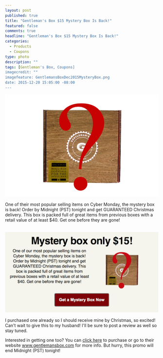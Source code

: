 ```yaml
---
layout: post
published: true
title: "Gentleman's Box $15 Mystery Box Is Back!"
featured: false
comments: true
headline: "Gentleman's Box $15 Mystery Box Is Back!"
categories: 
  - Products
  - Coupons
type: photo
description: ""
tags: [Gentleman's Box, Coupons]
imagecredit: ""
imagefeature: GentlemansBoxDec2015MysteryBox.png
date: 2015-12-20 15:05:00 -08:00
---
```


<center><a href="http://mbsy.co/d7GnS" target="_blank">
<img src="/images/GentlemansBoxDec2015MysteryBox.png" border="0" style="border:none;max-width:100%;" alt="Gentleman's Box Mystery Box!" />
</a></center>

<p>One of their most popular selling items on Cyber Monday, the mystery box is back! Order by Midnight (PST) tonight and get GUARANTEED Christmas delivery. This box is packed full of great items from previous boxes with a retail value of at least $40. Get one before they are gone!</p>

<br>

<center><a href="http://mbsy.co/d7GnS" target="_blank">
<img src="/images/GentlemansBoxDec2015MysteryBox2.png" border="0" style="border:none;max-width:100%;" alt="Gentleman's Box Mystery Box!" />
</a></center>

<p>I purchased one already so I should receive mine by Christmas, so excited! Can't wait to give this to my husband! I'll be sure to post a review as well so stay tuned.</p>

<p>Interested in getting one too? You can <a href="http://mbsy.co/d7GnS" target="_blank">click here</a> to purchase or go to their website <a href="http://mbsy.co/d7GnS" target="_blank">www.gentlemansbox.com</a> for more info. But hurry, this promo will end Midnight (PST) tonight!</p>
